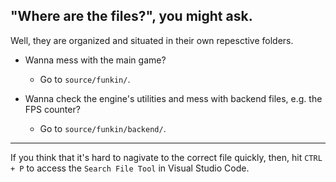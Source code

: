## "Where are the files?", you might ask.

Well, they are organized and situated in their own repesctive folders.

-   Wanna mess with the main game?

    -   Go to `source/funkin/`.

-   Wanna check the engine's utilities and mess with backend files, e.g. the FPS counter?
    -   Go to `source/funkin/backend/`.

---

If you think that it's hard to nagivate to the correct file quickly, then, hit `CTRL + P` to access the `Search File Tool` in Visual Studio Code.
